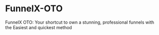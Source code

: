 # FunnelX-OTO
FunnelX OTO: Your shortcut to own a stunning, professional funnels with the Easiest and quickest method

